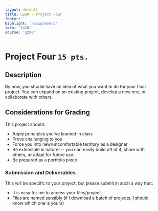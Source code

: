 ```yaml
---
layout: default
title: G290 - Project Four
footer: ''
highlight: 'assignments'
term: 'fa18'
course: 'g290'
---
```

# Project Four `15 pts.`
## Description
By now, you should have an idea of what you want to do for your final project. You can expand on an existing project, develop a new one, or collaborate with others.

## Considerations for Grading
This project should:

 * Apply principles you've learned in class
 * Prove challenging to you
 * Force you into new/uncomfortable territory as a designer
 * Be extensible in nature--- you can easily build off of it, share with others, or adapt for future use.
 * Be prepared as a portfolio piece

### Submission and Deliverables
This will be specific to your project, but please submit in such a way that:

 * It is easy for me to access your files/project
 * Files are named sensibly (if I download a batch of projects, I should know which one is yours)
